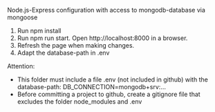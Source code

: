 Node.js-Express configuration with access to mongodb-database via mongoose

1. Run npm install
2. Run npm run start. Open http://localhost:8000 in a browser.
3. Refresh the page when making changes.
4. Adapt the database-path in .env

Attention:

- This folder must include a file .env (not included in github) with the database-path: DB_CONNECTION=mongodb+srv:...
- Before committing a project to github, create a gitignore file that excludes the folder node_modules and .env
